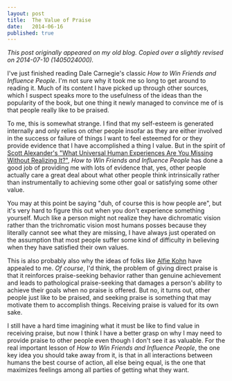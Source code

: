 ```yaml
---
layout: post
title:  The Value of Praise
date:   2014-06-16
published: true
---
```

*This post originally appeared on my old blog. Copied over a slightly revised on 2014-07-10 (1405024000).*

I've just finished reading Dale Carnegie's classic *How to Win Friends and Influence People*. I'm not sure why it took me so long to get around to reading it. Much of its content I have picked up through other sources, which I suspect speaks more to the usefulness of the ideas than the popularity of the book, but one thing it newly managed to convince me of is that people really like to be praised.

To me, this is somewhat strange. I find that my self-esteem is generated internally and only relies on other people insofar as they are either involved in the success or failure of things I want to feel esteemed for or they provide evidence that I have accomplished a thing I value. But in the spirit of [Scott Alexander's "What Universal Human Experiences Are You Missing Without Realizing It?"](http://slatestarcodex.com/2014/03/17/what-universal-human-experiences-are-you-missing-without-realizing-it/), *How to Win Friends and Influence People* has done a good job of providing me with lots of evidence that, yes, other people actually care a great deal about what other people think intrinsically rather than instrumentally to achieving some other goal or satisfying some other value.

You may at this point be saying "duh, of course this is how people are", but it's very hard to figure this out when you don't experience something yourself. Much like a person might not realize they have dichromatic vision rather than the trichromatic vision most humans posses because they literally cannot see what they are missing, I have always just operated on the assumption that most people suffer some kind of difficulty in believing when they have satisfied their own values.

This is also probably also why the ideas of folks like [Alfie Kohn](http://www.alfiekohn.org/) have appealed to me. *Of course*, I'd think, the problem of giving direct praise is that it reinforces praise-seeking behavior rather than genuine achievement and leads to pathological praise-seeking that damages a person's ability to achieve their goals when no praise is offered. But no, it turns out, other people just like to be praised, and seeking praise is something that may motivate them to accomplish things. Receiving praise is valued for its own sake.

I still have a hard time imagining what it must be like to find value in receiving praise, but now I think I have a better grasp on why I may need to provide praise to other people even though I don't see it as valuable. For the real important lesson of *How to Win Friends and Influence People*, the one key idea you should take away from it, is that in all interactions between humans the best course of action, all else being equal, is the one that maximizes feelings among all parties of getting what they want.

